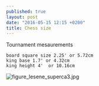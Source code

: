 ```yaml
---
published: true
layout: post
date: "2016-05-15 12:15 +0200"
title: Chess size
---
```

Tournament mesaurements

    board square size 2.25' or 5.72cm
    king base 1.7' or 4.32cm
    king height 4'  or 10.16cm

![figure_lesene_superca3.jpg]({{site.baseurl}}/media/figure_lesene_superca3.jpg)

